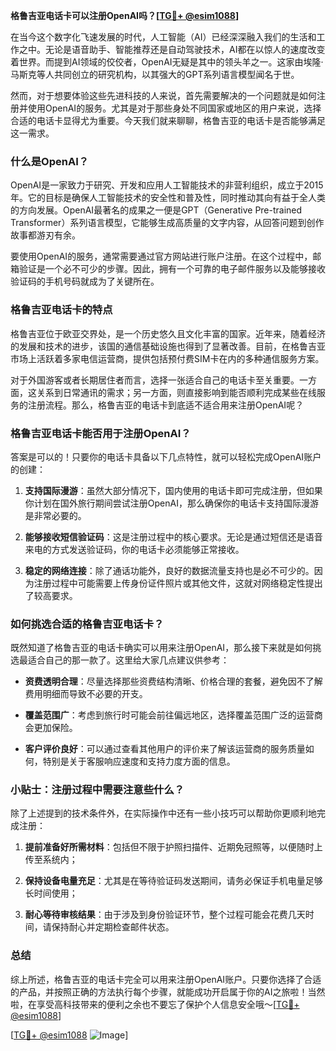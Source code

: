 **格鲁吉亚电话卡可以注册OpenAI吗？[[TG💪+ @esim1088](https://t.me/s/esim1088)]**

在当今这个数字化飞速发展的时代，人工智能（AI）已经深深融入我们的生活和工作之中。无论是语音助手、智能推荐还是自动驾驶技术，AI都在以惊人的速度改变着世界。而提到AI领域的佼佼者，OpenAI无疑是其中的领头羊之一。这家由埃隆·马斯克等人共同创立的研究机构，以其强大的GPT系列语言模型闻名于世。

然而，对于想要体验这些先进科技的人来说，首先需要解决的一个问题就是如何注册并使用OpenAI的服务。尤其是对于那些身处不同国家或地区的用户来说，选择合适的电话卡显得尤为重要。今天我们就来聊聊，格鲁吉亚的电话卡是否能够满足这一需求。

### 什么是OpenAI？

OpenAI是一家致力于研究、开发和应用人工智能技术的非营利组织，成立于2015年。它的目标是确保人工智能技术的安全性和普及性，同时推动其向有益于全人类的方向发展。OpenAI最著名的成果之一便是GPT（Generative Pre-trained Transformer）系列语言模型，它能够生成高质量的文字内容，从回答问题到创作故事都游刃有余。

要使用OpenAI的服务，通常需要通过官方网站进行账户注册。在这个过程中，邮箱验证是一个必不可少的步骤。因此，拥有一个可靠的电子邮件服务以及能够接收验证码的手机号码就成为了关键所在。

### 格鲁吉亚电话卡的特点

格鲁吉亚位于欧亚交界处，是一个历史悠久且文化丰富的国家。近年来，随着经济的发展和技术的进步，该国的通信基础设施也得到了显著改善。目前，在格鲁吉亚市场上活跃着多家电信运营商，提供包括预付费SIM卡在内的多种通信服务方案。

对于外国游客或者长期居住者而言，选择一张适合自己的电话卡至关重要。一方面，这关系到日常通讯的需求；另一方面，则直接影响到能否顺利完成某些在线服务的注册流程。那么，格鲁吉亚的电话卡到底适不适合用来注册OpenAI呢？

### 格鲁吉亚电话卡能否用于注册OpenAI？

答案是可以的！只要你的电话卡具备以下几点特性，就可以轻松完成OpenAI账户的创建：

1. **支持国际漫游**：虽然大部分情况下，国内使用的电话卡即可完成注册，但如果你计划在国外旅行期间尝试注册OpenAI，那么确保你的电话卡支持国际漫游是非常必要的。
   
2. **能够接收短信验证码**：这是注册过程中的核心要求。无论是通过短信还是语音来电的方式发送验证码，你的电话卡必须能够正常接收。

3. **稳定的网络连接**：除了通话功能外，良好的数据流量支持也是必不可少的。因为注册过程中可能需要上传身份证件照片或其他文件，这就对网络稳定性提出了较高要求。

### 如何挑选合适的格鲁吉亚电话卡？

既然知道了格鲁吉亚的电话卡确实可以用来注册OpenAI，那么接下来就是如何挑选最适合自己的那一款了。这里给大家几点建议供参考：

- **资费透明合理**：尽量选择那些资费结构清晰、价格合理的套餐，避免因不了解费用明细而导致不必要的开支。
  
- **覆盖范围广**：考虑到旅行时可能会前往偏远地区，选择覆盖范围广泛的运营商会更加保险。

- **客户评价良好**：可以通过查看其他用户的评价来了解该运营商的服务质量如何，特别是关于客服响应速度和支持力度方面的信息。

### 小贴士：注册过程中需要注意些什么？

除了上述提到的技术条件外，在实际操作中还有一些小技巧可以帮助你更顺利地完成注册：

1. **提前准备好所需材料**：包括但不限于护照扫描件、近期免冠照等，以便随时上传至系统内；
   
2. **保持设备电量充足**：尤其是在等待验证码发送期间，请务必保证手机电量足够长时间使用；
   
3. **耐心等待审核结果**：由于涉及到身份验证环节，整个过程可能会花费几天时间，请保持耐心并定期检查邮件状态。

### 总结

综上所述，格鲁吉亚的电话卡完全可以用来注册OpenAI账户。只要你选择了合适的产品，并按照正确的方法执行每个步骤，就能成功开启属于你的AI之旅啦！当然啦，在享受高科技带来的便利之余也不要忘了保护个人信息安全哦～[[TG💪+ @esim1088](https://t.me/s/esim1088)]

[[TG💪+ @esim1088](https://t.me/s/esim1088) ![Image](https://i.postimg.cc/4NQfJmqS/Snipaste-2025-05-13-00-14-12.png)]